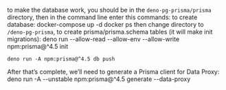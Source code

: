 to make the database work, you should be in the `deno-pg-prisma/prisma` directory,
then in the command line enter this commands:
to create database:
	docker-compose up -d
	docker ps
then change directory to `/deno-pg-prisma`,
to create prisma/prisma.schema tables (it will make init migrations):
	deno run --allow-read --allow-env --allow-write npm:prisma@^4.5 init

	deno run -A npm:prisma@^4.5 db push
After that’s complete, we’ll need to generate a Prisma client for Data Proxy:
	deno run -A --unstable npm:prisma@^4.5 generate --data-proxy